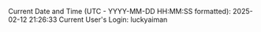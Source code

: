 Current Date and Time (UTC - YYYY-MM-DD HH:MM:SS formatted): 2025-02-12 21:26:33
Current User's Login: luckyaiman
